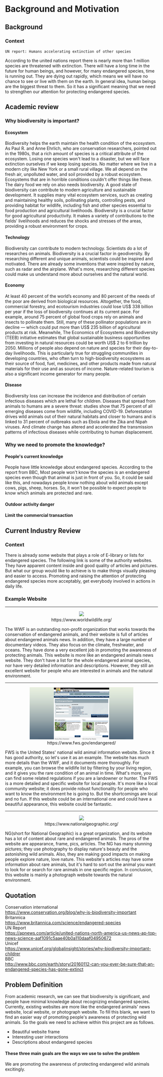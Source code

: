 # Background and Motivation
## Background
### Context
    UN report: Humans accelerating extinction of other species
According to the united nations report there is nearly more than 1 million species are threatened with extinction. There will have a long time in the future for human beings, and however, for many endangered species, time is running out. They are dying out rapidly, which means we will have no chance to see or live with them on the earth. In general idea, human beings are the biggest threat to them. So it has a significant meaning that we need to strengthen our attention for protecting endangered species.
## Academic review
### Why biodiversity is important?
#### Ecosystem
Biodiversity helps the earth maintain the health condition of the ecosystem. As Paul R. and Anne Ehrlich, who are conservation researchers, pointed out in the 1980s, that a rich amount of species is a critical attribute of the ecosystem. Losing one species won't lead to a disaster, but we will face extinction ourselves if we keep losing species. No matter where we live in a modern city like New York or a small rural village. We all depend on the fresh air, unpolluted water, and soil provided by a robust ecosystem. Ecosystems that are in horrible conditions couldn't offer things like these. 
The dairy food we rely on also needs biodiversity. A good state of biodiversity can contribute to modern agriculture and sustainable development. It supplies many vital ecosystem services, such as creating and maintaining healthy soils, pollinating plants, controlling pests, and providing habitat for wildlife, including fish and other species essential to food production and agricultural livelihoods. 
Biodiversity is a crucial factor for good agricultural productivity. It makes a variety of contributions to the fields' livelihoods and reduces the shocks and stresses of the areas, providing a robust environment for crops.
#### Technology
Biodiversity can contribute to modern technology. Scientists do a lot of researches on animals. Biodiversity is a crucial factor in geodiversity. By researching different and unique animals, scientists could be inspired and motivated. There are already some inventions that were inspired by nature, such as radar and the airplane. What's more, researching different species could make us understand more about ourselves and the natural world.
#### Economy
At least 40 percent of the world’s economy and 80 percent of the needs of the poor are derived from biological resources.
Altogether, the food, commercial forestry, and ecotourism industries could lose US$ 338 billion per year if the loss of biodiversity continues at its current pace. For example, around 75 percent of global food crops rely on animals and insects to pollinate them. Still, many of these pollinator populations are in decline — which could put more than US$ 235 billion of agricultural products at risk. 
Meanwhile, The Economics of Ecosystems and Biodiversity (TEEB) initiative estimates that global sustainable business opportunities from investing in natural resources could be worth US$ 2 to 6 trillion by 2050.
Millions of people also depend on nature and species for their day-to-day livelihoods. This is particularly true for struggling communities in developing countries, who often turn to high-biodiversity ecosystems as their source of food, fuel, medicines, and other products made from natural materials for their use and as sources of income. Nature-related tourism is also a significant income generator for many people.
#### Disease
Biodiversity loss can increase the incidence and distribution of certain infectious diseases which are lethal for children. Diseases that spread from animals to humans are a severe threat: studies show that 75 percent of all emerging diseases come from wildlife, including COVID-19. Deforestation drives wild animals out of their natural habitats and closer to humans and is linked to 31 percent of outbreaks such as Ebola and the Zika and Nipah viruses. And climate change has altered and accelerated the transmission patterns of infectious diseases while contributing to human displacement.
### Why we need to promote the knowledge?
#### People's current knowledge
People have little knowledge about endangered species. According to the report from BBC, Most people won't know the species is an endangered species even though that animal is just in front of you. So, it could be said like this, and nowadays people know nothing about wild animals except cows, pigs, sheep, horses. So, it won't be possible to expect people to know which animals are protected and rare.
#### Outdoor activity danger

#### Limit the commercial transaction

## Current Industry Review
### Context
There is already some website that plays a role of E-library or lists for endangered species. The following link is some of the authority websites. They have apparent content inside and good quality of articles and pictures. But what our group would like to achieve is to make things visually pleasing and easier to access. Promoting and raising the attention of protecting endangered species more acceptably, get everybody involved in actions in daily life.
### Example Website
<hr>
<p align="center">
<img src="https://github.com/liyao0123/SoftwareEngineering2021Desk3/blob/main/Documentation/pics/wwf.png" width = "68%" />
<br>
https://www.worldwildlife.org/
</p>
The WWF is an outstanding non-profit organization that works towards the conservation of endangered animals, and their website is full of articles about endangered animals news. In addition, they have a large number of documentary videos. They also focus on the climate, freshwater, and oceans. They have done a very excellent job in promoting the awareness of protecting animals. This website is more like an endangered animals news website. They don't have a list for the whole endangered animal species, nor have very detailed information and descriptions. However, they still an excellent website for people who are interested in animals and the natural environment.
<hr>

<p align="center">
<img src="https://github.com/liyao0123/SoftwareEngineering2021Desk3/blob/main/Documentation/pics/US.fws.png" width = "68%" />
<br>
https://www.fws.gov/endangered/
</p>
FWS is the United States' national wild animal information website. Since it has good authority, so let's use it as an example. The website has much more details than the WWF, and it documents more thoroughly. For example, you can browse the wildlife list by filtering by your living region, and it gives you the rare condition of an animal in time. What's more, you can find some related regulations if you are a landowner or hunter. The FWS is a more detailed and specific website for local people. It's more like a local community website; it does provide robust functionality for people who want to know the environment he is going to. But the shortcomings are local and no fun. If this website could be an international one and could have a beautiful appearance, this website could be fantastic.
<hr>

<p align="center">
<img src="https://github.com/liyao0123/SoftwareEngineering2021Desk3/blob/main/Documentation/pics/National%20Geographic.png" width = "68%" />
<br>
https://www.nationalgeographic.org/
</p>
NG(short for National Geographic) is a great organization, and its website has a lot of content about rare and endangered animals. The pros of the website are appearance, frame, pics, articles. The NG has many stunning pictures; they use photography to display nature's beauty and the astonishing wild animals. Also, they are making good impacts on making people explore nature, love nature. This website's articles may have some information about rare animals, but it's hard to sort out the animal you want to look for or search for rare animals in one specific region. In conclusion, this website is mainly a photograph website towards the natural environment.  

## Quotation
Conservation international
<br>
https://www.conservation.org/blog/why-is-biodiversity-important
<br>
Britannica
<br>
https://www.britannica.com/science/endangered-species
<br>
UN Report
<br>
https://apnews.com/article/united-nations-north-america-us-news-ap-top-news-science-aaf1091c5aae40b0a110daaf04950672
<br>
Unicef
<br>
https://www.unicef.org/globalinsight/stories/why-biodiversity-important-childrer
<br>
BBC
<br>
http://www.bbc.com/earth/story/20160112-can-you-ever-be-sure-that-an-endangered-species-has-gone-extinct
<br>
## Problem Definition
From academic research, we can see that biodiversity is significant, and people have minimal knowledge about recognizing endangered species. Currently, existing websites are more like the endangered animals' news website, local website, or photograph website. To fill this blank, we want to find an easier way of promoting people's awareness of protecting wild animals. So the goals we need to achieve within this project are as follows.
* Beautiful website frame
* Interesting user interactions
* Descriptions about endangered species
#### These three main goals are the ways we use to solve the problem
We are promoting the awareness of protecting endangered wild animals excitingly.

    
    
    
    
    
    

